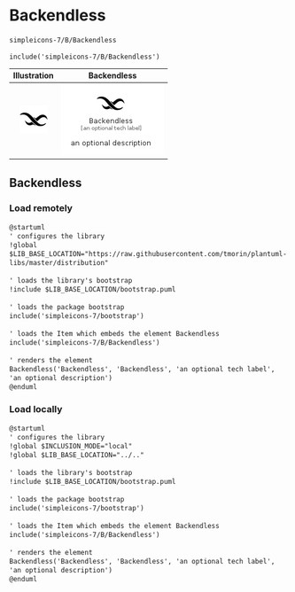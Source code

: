 # Backendless


```text
simpleicons-7/B/Backendless
```

```text
include('simpleicons-7/B/Backendless')
```



| Illustration | Backendless |
| :---: | :---: |
| ![illustration for Illustration](../../simpleicons-7/B/Backendless.png) | ![illustration for Backendless](../../simpleicons-7/B/Backendless.Local.png) |




## Backendless

### Load remotely
```plantuml
@startuml
' configures the library
!global $LIB_BASE_LOCATION="https://raw.githubusercontent.com/tmorin/plantuml-libs/master/distribution"

' loads the library's bootstrap
!include $LIB_BASE_LOCATION/bootstrap.puml

' loads the package bootstrap
include('simpleicons-7/bootstrap')

' loads the Item which embeds the element Backendless
include('simpleicons-7/B/Backendless')

' renders the element
Backendless('Backendless', 'Backendless', 'an optional tech label', 'an optional description')
@enduml
```

### Load locally
```plantuml
@startuml
' configures the library
!global $INCLUSION_MODE="local"
!global $LIB_BASE_LOCATION="../.."

' loads the library's bootstrap
!include $LIB_BASE_LOCATION/bootstrap.puml

' loads the package bootstrap
include('simpleicons-7/bootstrap')

' loads the Item which embeds the element Backendless
include('simpleicons-7/B/Backendless')

' renders the element
Backendless('Backendless', 'Backendless', 'an optional tech label', 'an optional description')
@enduml
```

